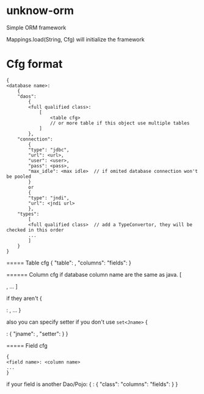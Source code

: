 unknow-orm
==========

Simple ORM framework

Mappings.load(String, Cfg) will initialize the framework

Cfg format
=========
	{
	<database name>:
		{
		"daos":
			{
			<full qualified class>:
				[
					<table cfg>
					// or more table if this object use multiple tables
				]
			},
		"connection":
			{
			"type": "jdbc",
			"url": <url>,
			"user": <user>,
			"pass": <pass>,
			"max_idle": <max idle>	// if omited database connection won't be pooled
			}
			or
			{
			"type": "jndi",
			"url": <jndi url>
			},
		"types":
			[
			<full qualified class>	// add a TypeConvertor, they will be checked in this order
			...
			]
		}
	}

===== Table cfg
	{
	"table": <table name>,
	"columns": <columns cfg>
	"fields": <fields cfg>
	}

====== Column cfg
if database column name are the same as java.
	[
	<col name>,
	<col name>
	...
	]
	
if they aren't
	{
	<col name>: <java name>,
	...
	}

also you can specify setter if you don't use `set<Jname>`
	{
	<col name>:
		{
		"jname": <java name>,
		"setter": <setter function>
		}
	}

===== Field cfg

	{
	<field name>: <column name>
	...
	}

if your field is another Dao/Pojo:
	{
	<field name>:
		{
		"class": <full calified class>
		"columns": <columns cfg>
		"fields": <fields cfg>
		}
	}

